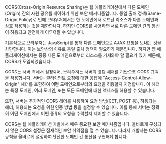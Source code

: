CORS(Cross-Origin Resource Sharing)는 웹 애플리케이션에서 다른 도메인(Origin) 간의 자원 공유를 제어하기 위한 보안 메커니즘입니다. 동일 출처 정책(Same-Origin Policy)로 인해 브라우저에서는 한 도메인에서 로드된 리소스가 다른 도메인과 상호 작용하는 것을 제한합니다. 하지만 CORS를 사용하면 서로 다른 도메인 간의 통신이 허용되고 안전하게 이루어질 수 있습니다.

기본적으로 브라우저는 JavaScript를 통해 다른 도메인으로 AJAX 요청을 보내는 것을 차단합니다. 이는 보안상의 이유로 동일 출처 정책이 필요하기 때문입니다. 하지만 웹 애플리케이션에서는 종종 다른 도메인으로부터 리소스를 가져와야 할 필요가 있기 때문에, CORS가 도입되었습니다.

CORS는 서버 측에서 설정되며, 브라우저는 서버의 응답 헤더를 기반으로 CORS 규칙을 적용합니다. 서버는 클라이언트 요청에 대한 응답에 "Access-Control-Allow-Origin" 헤더를 포함하여 어떤 도메인으로부터의 요청을 허용할지 지정합니다. 이 헤더는 특정 도메인, 여러 도메인, 또는 모든 도메인에 대한 액세스를 허용할 수 있습니다.

또한, 서버는 추가적인 CORS 헤더를 사용하여 요청 방법(GET, POST 등), 허용되는 헤더, 허용되는 요청을 위한 인증 방법 등을 설정할 수 있습니다. 이를 통해 서버는 정확히 어떤 도메인에서 어떤 종류의 요청을 수락할지 제어할 수 있습니다.

CORS는 웹 애플리케이션 개발에서 매우 중요한 보안 메커니즘입니다. 올바르게 구성되지 않은 CORS 설정은 잠재적인 보안 취약점을 열 수 있습니다. 따라서 개발자는 CORS 규칙을 올바르게 설정하여 안전한 도메인 간 통신을 구현해야 합니다.
